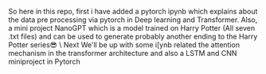 So here in this repo, first i have added a pytorch ipynb which explains about the data pre processing via pytorch in Deep learning and Transformer. Also, a mini project NanoGPT which is a model trained on Harry Potter (All seven .txt files) and can be used to generate probably another ending to the Harry Potter series😎 \\
Next We'll be up with some i[ynb related the attention mechanism in the transformer architecture and also a LSTM and CNN miniproject in Pytorch
